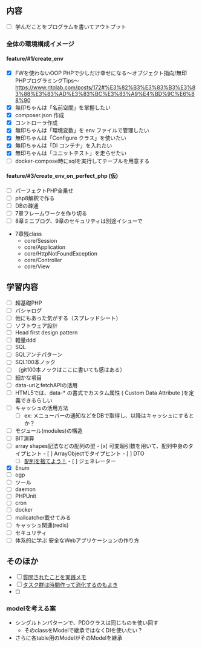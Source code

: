 ## 内容
- [ ]  学んだことをプログラムを書いてアウトプット

### 全体の環境構成イメージ
#### feature/#1/create_env
- [x]  FWを使わないOOP PHPで少しだけ幸せになる〜オブジェクト指向/無印PHPプログラミングTips〜
    https://www.ritolab.com/posts/172#%E3%82%B3%E3%83%B3%E3%83%88%E3%83%AD%E3%83%BC%E3%83%A9%E4%BD%9C%E6%88%90
  - [x]  無印ちゃんは「名前空間」を掌握したい
  - [x]  composer.json 作成
  - [x]  コントローラ作成
  - [x]  無印ちゃんは「環境変数」を env ファイルで管理したい
  - [x]  無印ちゃんは「Configure クラス」を使いたい
  - [x]  無印ちゃんは「DI コンテナ」を入れたい
  - [x]  無印ちゃんは「ユニットテスト」を走らせたい
- [ ]  docker-compose時にsqlを実行してテーブルを用意する

#### feature/#3/create_env_on_perfect_php (仮)
- [ ]  パーフェクトPHP全乗せ
  - [ ]  php8解釈で作る
  - [ ]  DBの疎通
  - [ ]  7章フレームワークを作り切る
  - [ ]  8章ミニブログ、9章のセキュリティは別途イシューで
- 7章残class
  - core/Session
  - core/Application
  - core/HttpNotFoundException
  - core/Controller
  - core/View

## 学習内容
- [ ]  超基礎PHP
  - [ ]  バシャログ
  - [ ]  他にもあった気がする（スプレッドシート）
- [ ]  ソフトウェア設計
  - [ ]  Head first design pattern
  - [ ]  軽量ddd
- [ ]  SQL
  - [ ]  SQLアンチパターン
  - [ ]  SQL100本ノック
  - [ ]  （git100本ノックはここに書いても感はある）
- [ ]  細かな項目
  - [ ] data-uriとfetchAPIの活用
  - [ ] HTML5では、data-* の書式でカスタム属性 ( Custom Data Attribute )を定義できるらしい
  - [ ] キャッシュの活用方法
    - [ ] ex: メニューバーの通知などをDBで取得し、以降はキャッシュにするとか？
  - [ ] モジュール(modules)の構造 
  - [ ]  BIT演算
  - [ ]  array shapes記法などの配列の型
    - [x]  可変超引数を用いて、配列中身のタイプヒント
    - [ ]  ArrayObjectでタイプヒント
    - [ ]  DTO
      - [ ] [配列を捨てよう！](https://speakerdeck.com/uzulla/throw-away-all-php-array-now?slide=46)
    - [ ]  ジェネレーター
  - [x] Enum
  - [ ] ogp
- [ ]  ツール
  - [ ] daemon
  - [ ]  PHPUnit
  - [ ]  cron
- [ ]  docker
  - [ ]  mailcatcher載せてみる
  - [ ]  キャッシュ関連(redis)
- [ ]  セキュリティ
  - [ ]  体系的に学ぶ 安全なWebアプリケーションの作り方

## そのほか
- [ ]  [質問されたことを実践メモ](https://docs.google.com/spreadsheets/d/1g8SDqkLkDOcW66t0IXxamGLy_yV_lqq-ghzukjVk64/edit#gid=0)
- [ ]  [タスク群は時間作って消化するのもよき](https://docs.google.com/spreadsheets/d/1WIR4vQxEMOXrPJ3PWPmqJyNMYYOWu_7jIl7-0qJ9GA/edit#gid=0)
- [ ]  

### modelを考える案
- シングルトンパターンで、PDOクラスは同じものを使い回す
  - そのclassをModelで継承ではなくDIを使いたい？
- さらに各table用のModelがそのModelを継承


